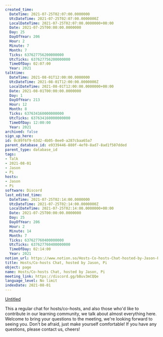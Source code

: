 ```yaml
---
created_time:
  DateTime: 2021-07-25T02:07:00.0000000
  UtcDateTime: 2021-07-25T02:07:00.0000000Z
  LocalDateTime: 2021-07-25T02:07:00.0000000+00:00
  Date: 2021-07-25T00:00:00.0000000
  Day: 25
  DayOfYear: 206
  Hour: 2
  Minute: 7
  Month: 7
  Ticks: 637627756200000000
  UtcTicks: 637627756200000000
  TimeOfDay: 02:07:00
  Year: 2021
talktime:
  DateTime: 2021-08-01T12:00:00.0000000
  UtcDateTime: 2021-08-01T12:00:00.0000000Z
  LocalDateTime: 2021-08-01T12:00:00.0000000+00:00
  Date: 2021-08-01T00:00:00.0000000
  Day: 1
  DayOfYear: 213
  Hour: 12
  Month: 8
  Ticks: 637634160000000000
  UtcTicks: 637634160000000000
  TimeOfDay: 12:00:00
  Year: 2021
archived: false
sign_up_here: 
id: 0c89f6f9-63d2-4b05-8ee0-a287cbaa65a7
parent_database_id: e9339446-880f-4ef0-8ad7-8ad1f507dded
parent_type: database_id
tags:
- Talk
- 2021-08-01
- Jason
- Pi
hosts:
- Jason
- Pi
software: Discord
last_edited_time:
  DateTime: 2021-07-25T02:14:00.0000000
  UtcDateTime: 2021-07-25T02:14:00.0000000Z
  LocalDateTime: 2021-07-25T02:14:00.0000000+00:00
  Date: 2021-07-25T00:00:00.0000000
  Day: 25
  DayOfYear: 206
  Hour: 2
  Minute: 14
  Month: 7
  Ticks: 637627760400000000
  UtcTicks: 637627760400000000
  TimeOfDay: 02:14:00
  Year: 2021
notion_url: https://www.notion.so/Hosts-Co-hosts-Chat-hosted-by-Jason-Pi-0c89f6f963d24b058ee0a287cbaa65a7
title: Hosts/Co-hosts Chat, hosted by Jason, Pi
object: page
name: Hosts/Co-hosts Chat, hosted by Jason, Pi
meeting_link: https://discord.gg/bBuv3mCQQe
language_level: No limit
indexDate: 2021-08-01
---
```




[Untitled](https://www.notion.so/cb083fc4f0b7459aa5afe1900ef25a1f)   


This a regular chat for hosts/co-hosts, and also those who'd like to contribute in our learning community, we talk about almost everything here. Welcome to bring your questions to the meeting, we're looking forward to seeing you. Don't be afraid, just make yourself comfortable!
If you have any questions, please contact us, cheers!







